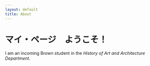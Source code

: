 ```yaml
---
layout: default
title: About
---
```

# マイ・ページ　ようこそ！
I am an incoming Brown student in the *History of Art and Architecture Department*. 
